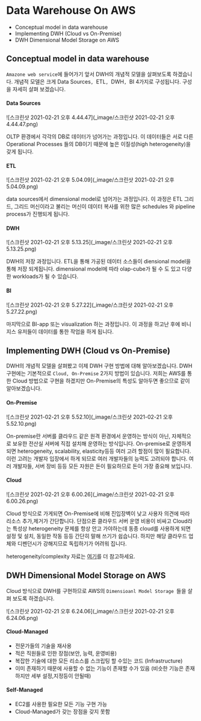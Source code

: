 # Data Warehouse On AWS

- Conceptual model in data warehouse
- Implementing DWH (Cloud vs On-Premise)
- DWH Dimensional Model Storage on AWS

## Conceptual model in data warehouse

`Amazone web service`에 들어가기 앞서 DWH의 개념적 모델을 살펴보도록 하겠습니다. 개념적 모델은 크게 Data Sources`, `ETL`, `DWH`, `BI  4가지로 구성됩니다. 구성을 자세히 살펴 보겠습니다.	

#### Data Sources

![스크린샷 2021-02-21 오후 4.44.47](_image/스크린샷 2021-02-21 오후 4.44.47.png)

OLTP 환경에서 각각의  DB로 데이터가 넘어가는 과정입니다.  이 데이터들은 서로 다른 Operational Processes 들의 DB이기 때문에 높은 이질성(high heterogeneity)을 갖게 됩니다. 

#### ETL

![스크린샷 2021-02-21 오후 5.04.09](_image/스크린샷 2021-02-21 오후 5.04.09.png)

data sources에서 dimensional model로 넘어가는 과정입니다. 이 과정은 ETL 그리드, 그리드 머신이라고 불리는 머신이 데이터 복사를 위한 많은 schedules 와 pipeline process가 진행되게 됩니다.

#### DWH

![스크린샷 2021-02-21 오후 5.13.25](_image/스크린샷 2021-02-21 오후 5.13.25.png)

DWH의 저장 과정입니다. ETL을 통해 가공된 데이터 소스들이 diensional model을 통해 저장 되게됩니다. dimensional model에 따라 olap-cube가 될 수 도 있고 다양한 workloads가 될 수 있습니다.

#### BI

![스크린샷 2021-02-21 오후 5.27.22](_image/스크린샷 2021-02-21 오후 5.27.22.png)

마지막으로 BI-app 또는 visualization 하는 과정입니다. 이 과정을 하고난 후에 비니지스 유저들이 데이터를 통한 작업을 하게 됩니다. 



## Implementing DWH (Cloud vs On-Premise)

DWH의 개념적 모델을 살펴봤고 이제 DWH 구현 방법에 대해 알아보겠습니다.  DWH 구현에는 기본적으로 `Cloud, On-Premise` 2가지 방법이 있습니다. 저희는 AWS를 통한 Cloud 방법으로 구현을 하겠지만 On-Premise의 특성도 알아두면 좋으므로 같이 알아보겠습니다.

#### On-Premise

![스크린샷 2021-02-21 오후 5.52.10](_image/스크린샷 2021-02-21 오후 5.52.10.png)

On-premise란 서버를 클라우드 같은 원격 환경에서 운영하는 방식이 아닌, 자체적으로 보유한 전산실 서버에 직접 설치해 운영하는 방식입니다. On-premise로 운영하게 되면 heterogeneity, scalability, elasticity등등 여러 고려 할점이 많이 필요합니다. 이런 고려는 개발자 입장에서 하게 되므로 여러 개발자들의 능력도 고려되야 합니다. 여러 개발자들, 서버 장비 등등 모든 자원은 돈이 필요하므로 돈이 가장 중요해 보입니다.

#### Cloud

![스크린샷 2021-02-21 오후 6.00.26](_image/스크린샷 2021-02-21 오후 6.00.26.png)

Cloud 방식으로 가게되면 On-Premise에 비해 진입장벽이 낮고 사용자 의견에 따라 리소스 추가,제거가 간단합니다. 단점으론 클라우드 서버 운영 비용이 비싸고 Cloud라는 특성상 heterogeneity 문제를 항상 안고 가야하는데 동종 cloud를 사용하게 되면 설정 및 설치, 동일한 작동 등등 간단히 말해 쓰기가 쉽습니다. 하지만 해당 클라우드 업체와 디펜던시가 강해지므로 독립하기가 어려워 집니다. 

heterogeneity/complexity 자료는 [여기](https://www.bmc.com/blogs/homogeneous-vs-heterogeneous-clouds/)를 더 참고하세요.



## DWH Dimensional Model Storage on AWS

Cloud 방식으로 DWH를 구현하므로 AWS의 `Dimensioanl Model Storage `들을 살펴 보도록 하겠습니다.

![스크린샷 2021-02-21 오후 6.24.06](_image/스크린샷 2021-02-21 오후 6.24.06.png)

#### Cloud-Managed

- 전문가들의 기술을 재사용
- 적은 직원들로 인한 장점(보안, 능력, 운영비용)
- 복잡한 기술에 대한 모든 리소스를 스크립팅 할 수있는 코드 (Infrastructure)
- 이미 존재하기 때문에 사용할 수 없는 기능이 존재할 수가 있음 (비슷한 기능은 존재하지만 세부 설정,지정등이 안될때)

#### Self-Managed

- EC2를 사용한 필요한 모든 기능 구현 가능
- Cloud-Managed가 갖는 장점을 갖지 못함


